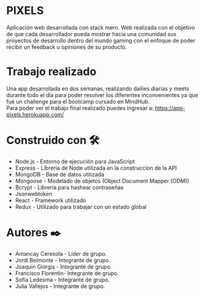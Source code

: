 # PIXELS
Aplicación web desarrollada con stack mern. Web realizada con el objetivo de que cada desarrollador pueda mostrar hacia una comunidad sus proyectos de desarrollo dentro del mundo gaming con el enfoque de poder recibir un feedback u opiniones de su producto.
# Trabajo realizado
Una app desarrollada en dos semanas, realizando dailies diarias y meets durante todo el dia para poder resolver los diferentes inconvenientes ya que fue un challenge para el bootcamp cursado en MindHub.
<br/>Para poder ver el trabajo final realizado puedes ingresar a: https://app-pixels.herokuapp.com/
# Construido con 🛠️
- Node.js - Entorno de ejecución para JavaScript
- Express - Libreria de Node utilizada en la construccion de la API
- MongoDB - Base de datos utilizada
- Mongoose - Modelado de objetos (Object Document Mapper (ODM))
- Bcrypt - Librería para hashear contraseñas
- Jsonwebtoken
- React - Framework utilizado
- Redux - Utilizado para trabajar con un estado global
# Autores ✒️
- Amancay Ceresola - Líder de grupo.
- Jordi Belmonte - Integrante de grupo.
- Joaquin Giorgis - Integrante de grupo.
- Francisco Florentin- Integrante de grupo.
- Sofia Ledesma - Integrante de grupo.
- Julia Vallejos - Integrante de grupo.


